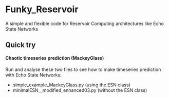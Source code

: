 # Funky_Reservoir
A simple and flexible code for Reservoir Computing architectures like Echo State Networks

## Quick try
#### Chaotic timeseries prediction (MackeyGlass)
Run and analyse these two files to see how to make timeseries prediction with Echo State Networks:
- simple_example_MackeyGlass.py (using the ESN class)
- minimalESN__modified_enhanced03.py (without the ESN class)
